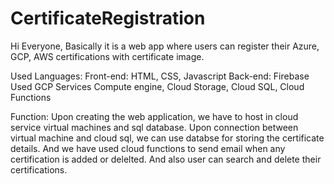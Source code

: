 # CertificateRegistration

Hi Everyone, Basically it is a web app where users can register their Azure, GCP, AWS certifications with certificate image.

Used Languages: Front-end: HTML, CSS, Javascript Back-end: Firebase Used GCP Services Compute engine, Cloud Storage, Cloud SQL, Cloud Functions

Function: Upon creating the web application, we have to host in cloud service virtual machines and sql database. 
Upon connection between virtual machine and cloud sql, we can use databse for storing the certificate details. 
And we have used cloud functions to send email when any certification is added or delelted. And also user can search and delete their certifications.
